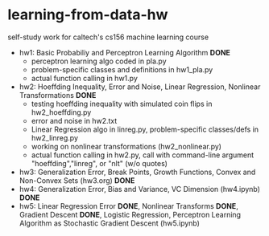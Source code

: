 # learning-from-data-hw
self-study work for caltech's cs156 machine learning course

- hw1: Basic Probabiliy and Perceptron Learning Algorithm **DONE**
  - perceptron learning algo coded in pla.py
  - problem-specific classes and definitions in hw1_pla.py
  - actual function calling in hw1.py
- hw2: Hoeffding Inequality, Error and Noise, Linear Regression, Nonlinear Transformations **DONE**
  - testing hoeffding inequality with simulated coin flips in hw2_hoeffding.py
  - error and noise in hw2.txt
  - Linear Regression algo in linreg.py, problem-specific classes/defs in hw2_linreg.py
  - working on nonlinear transformations (hw2_nonlinear.py)
  - actual function calling in hw2.py, call with command-line argument "hoeffding","linreg", or "nlt" (w/o quotes)
- hw3: Generalization Error, Break Points, Growth Functions, Convex and Non-Convex Sets (hw3.org) **DONE**
- hw4: Generalization Error, Bias and Variance, VC Dimension (hw4.ipynb) **DONE**
- hw5: Linear Regression Error **DONE**, Nonlinear Transforms **DONE**, Gradient Descent **DONE**, Logistic Regression, Perceptron Learning Algorithm as Stochastic Gradient Descent (hw5.ipynb)
